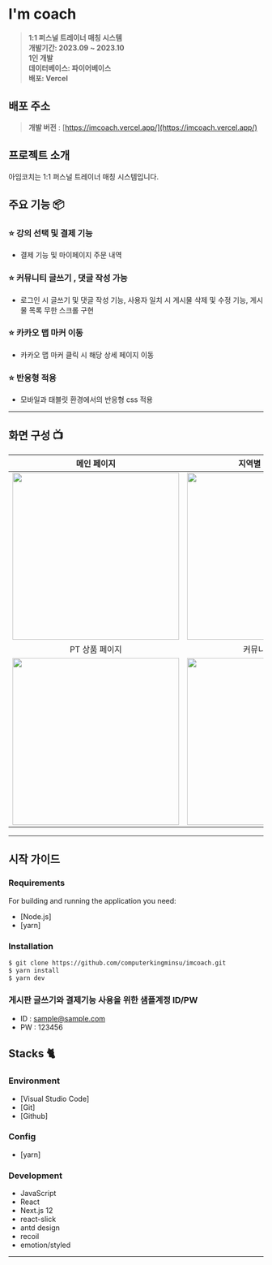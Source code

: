 # I'm coach

> **1:1 퍼스널 트레이너 매칭 시스템** <br/> **개발기간: 2023.09 ~ 2023.10** <br/> **1인 개발** <br/> **데이터베이스: 파이어베이스** <br/> **배포: Vercel**

## 배포 주소

> **개발 버전** : [https://imcoach.vercel.app/](https://imcoach.vercel.app/)

## 프로젝트 소개

아임코치는 1:1 퍼스널 트레이너 매칭 시스템입니다. 

## 주요 기능 📦

### ⭐️ 강의 선택 및 결제 기능

- 결제 기능 및 마이페이지 주문 내역

### ⭐️ 커뮤니티 글쓰기 , 댓글 작성 가능

- 로그인 시 글쓰기 및 댓글 작성 기능, 사용자 일치 시 게시물 삭제 및 수정 기능, 게시물 목록 무한 스크롤 구현

### ⭐️ 카카오 맵 마커 이동

- 카카오 맵 마커 클릭 시 해당 상세 페이지 이동

### ⭐️ 반응형 적용

- 모바일과 태블릿 환경에서의 반응형 css 적용

---

## 화면 구성 📺

|                       메인 페이지                        |                     지역별 마커 페이지                      |
| :------------------------------------------------------: | :---------------------------------------------------------: |
| <img width="329" src="https://i.ibb.co/W0WYGWw/1.png"/>  | <img width="329" src="https://i.ibb.co/jb26VNx/image.png"/> |
|                      PT 상품 페이지                      |                       커뮤니티 페이지                       |
| <img width="329" src="https://i.ibb.co/VL6JWDF/PT.png"/> | <img width="329" src="https://i.ibb.co/X8MjjfL/image.png"/> |

---

## 시작 가이드

### Requirements

For building and running the application you need:

- [Node.js]
- [yarn]

### Installation

```bash
$ git clone https://github.com/computerkingminsu/imcoach.git
$ yarn install
$ yarn dev
```

### 게시판 글쓰기와 결제기능 사용을 위한 샘플계정 ID/PW

- ID : sample@sample.com
- PW : 123456

## Stacks 🐈

### Environment

- [Visual Studio Code]
- [Git]
- [Github]

### Config

- [yarn]

### Development

- JavaScript
- React
- Next.js 12
- react-slick
- antd design
- recoil
- emotion/styled

---

